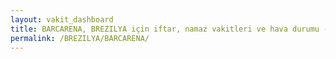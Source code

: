 ```yaml
---
layout: vakit_dashboard
title: BARCARENA, BREZILYA için iftar, namaz vakitleri ve hava durumu - ilçe/eyalet seç
permalink: /BREZILYA/BARCARENA/
---
```


<script type="text/javascript">
  var GLOBAL_COUNTRY = 'BREZILYA';
  var GLOBAL_CITY = 'BARCARENA';
  var GLOBAL_STATE = '';
  var lat = 72;
  var lon = 21;
</script>
